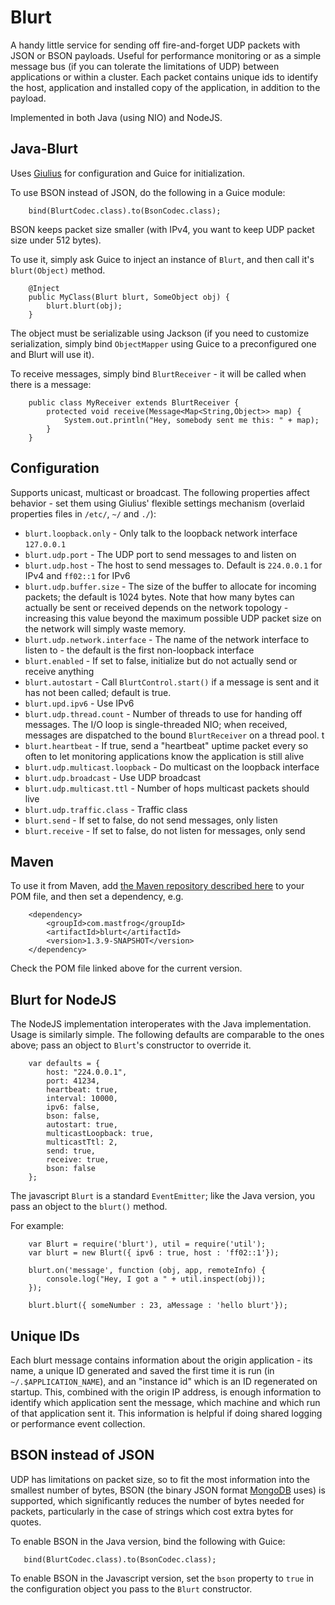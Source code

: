 Blurt
=====

A handy little service for sending off fire-and-forget UDP packets with JSON or BSON
payloads.  Useful for performance monitoring or as a simple message bus (if you can
tolerate the limitations of UDP) between applications or within a cluster.  Each
packet contains unique ids to identify the host, application and installed copy
of the application, in addition to the payload.

Implemented in both Java (using NIO) and NodeJS.


Java-Blurt
----------

Uses [Giulius](../giulius) for configuration and Guice for initialization.

To use BSON instead of JSON, do the following in a Guice module:

		bind(BlurtCodec.class).to(BsonCodec.class);

BSON keeps packet size smaller (with IPv4, you want to keep UDP packet size under
512 bytes).

To use it, simply ask Guice to inject an instance of ``Blurt``, and then call
it's ``blurt(Object)`` method.

        @Inject
        public MyClass(Blurt blurt, SomeObject obj) {
            blurt.blurt(obj);
        }

The object must be serializable using Jackson (if you need to customize serialization,
simply bind ``ObjectMapper`` using Guice to a preconfigured one and Blurt will use
it).

To receive messages, simply bind ``BlurtReceiver`` - it will be called when there
is a message:

        public class MyReceiver extends BlurtReceiver {
            protected void receive(Message<Map<String,Object>> map) {
                System.out.println("Hey, somebody sent me this: " + map);
            }
        }

Configuration
-------------

Supports unicast, multicast or broadcast.  The following properties affect behavior - 
set them using Giulius' flexible settings mechanism (overlaid properties files in ``/etc/``,
``~/`` and ``./``):

 * ``blurt.loopback.only`` - Only talk to the loopback network interface ``127.0.0.1``
 * ``blurt.udp.port`` - The UDP port to send messages to and listen on
 * ``blurt.udp.host`` - The host to send messages to.  Default is ``224.0.0.1`` for IPv4 and ``ff02::1`` for IPv6
 * ``blurt.udp.buffer.size`` - The size of the buffer to allocate for incoming packets;  the default is 
1024 bytes.  Note that how many bytes can actually be sent or received depends on the network topology - increasing
this value beyond the maximum possible UDP packet size on the network will simply waste memory.
 * ``blurt.udp.network.interface`` - The name of the network interface to listen to - the default is the first non-loopback
interface
 * ``blurt.enabled`` - If set to false, initialize but do not actually send or receive anything
 * ``blurt.autostart`` - Call ``BlurtControl.start()`` if a message is sent and it has not been called;  default is true.
 * ``blurt.upd.ipv6`` - Use IPv6
 * ``blurt.udp.thread.count`` - Number of threads to use for handing off messages.  The I/O loop is 
single-threaded NIO; when received, messages are dispatched to the bound ``BlurtReceiver`` on a thread pool.  t
 * ``blurt.heartbeat`` - If true, send a "heartbeat" uptime packet every so often to let monitoring applications
know the application is still alive
 * ``blurt.udp.multicast.loopback`` - Do multicast on the loopback interface
 * ``blurt.udp.broadcast`` - Use UDP broadcast
 * ``blurt.udp.multicast.ttl`` - Number of hops multicast packets should live
 * ``blurt.udp.traffic.class`` - Traffic class
 * ``blurt.send`` - If set to false, do not send messages, only listen
 * ``blurt.receive`` - If set to false, do not listen for messages, only send


Maven
-----

To use it from Maven, add [the Maven repository described here](http://timboudreau.com/builds)
to your POM file, and then set a dependency, e.g.

        <dependency>
            <groupId>com.mastfrog</groupId>
            <artifactId>blurt</artifactId>
            <version>1.3.9-SNAPSHOT</version>
        </dependency>

Check the POM file linked above for the current version.


Blurt for NodeJS
----------------

The NodeJS implementation interoperates with the Java implementation.  Usage is
similarly simple.  The following defaults are comparable to the ones above;
pass an object to ``Blurt``'s constructor to override it.

        var defaults = {
            host: "224.0.0.1",
            port: 41234,
            heartbeat: true,
            interval: 10000,
            ipv6: false,
            bson: false,
            autostart: true,
            multicastLoopback: true,
            multicastTtl: 2,
            send: true,
            receive: true,
            bson: false
        };

The javascript ``Blurt`` is a standard ``EventEmitter``; like the Java version,
you pass an object to the ``blurt()`` method.

For example:

        var Blurt = require('blurt'), util = require('util');
        var blurt = new Blurt({ ipv6 : true, host : 'ff02::1'});

        blurt.on('message', function (obj, app, remoteInfo) {
            console.log("Hey, I got a " + util.inspect(obj));
        });

        blurt.blurt({ someNumber : 23, aMessage : 'hello blurt'});


Unique IDs
----------

Each blurt message contains information about the origin application - its
name, a unique ID generated and saved the first time it is run (in ``~/.$APPLICATION_NAME``),
and an "instance id" which is an ID regenerated on startup.  This, combined with
the origin IP address, is enough information to identify which application 
sent the message, which machine and which run of that application sent it.
This information is helpful if doing shared logging or performance event
collection.


BSON instead of JSON
--------------------

UDP has limitations on packet size, so to fit the most information into the smallest
number of bytes, BSON (the binary JSON format [MongoDB](http://mongodb.org) uses) is
supported, which significantly reduces the number of bytes needed for packets, particularly
in the case of strings which cost extra bytes for quotes.

To enable BSON in the Java version, bind the following with Guice:

       bind(BlurtCodec.class).to(BsonCodec.class);

To enable BSON in the Javascript version, set the ``bson`` property to ``true`` in the
configuration object you pass to the ``Blurt`` constructor.



